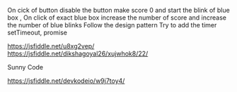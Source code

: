 On cick of button disable the button make score 0 and start the blink of blue box ,
On click of exact blue box increase the number of score and increase the number of blue blinks
Follow the design pattern
Try to add the timer
setTimeout, promise

https://jsfiddle.net/u8xg2vep/
https://jsfiddle.net/dikshagoyal26/xujwhok8/22/


Sunny Code

https://jsfiddle.net/devkodeio/w9j7toy4/
